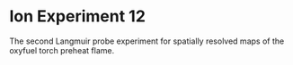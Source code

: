 # Ion Experiment 12

The second Langmuir probe experiment for spatially resolved maps of the oxyfuel torch preheat flame.

